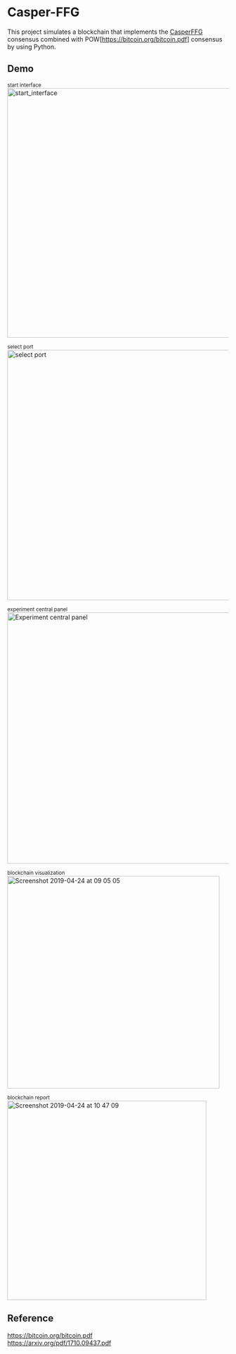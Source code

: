 # Casper-FFG
This project simulates a blockchain that implements the [CasperFFG]((https://arxiv.org/pdf/1710.09437.pdf)) consensus combined with POW[https://bitcoin.org/bitcoin.pdf] consensus by using Python.

## Demo
<sub> start interface </sub>  
<img width="567" alt="start_interface" src="https://user-images.githubusercontent.com/38242437/184260628-2c94ce18-0f3c-4e19-b778-c096a18152c9.png">

<sub> select port </sub>  
<img width="569" alt="select port" src="https://user-images.githubusercontent.com/38242437/184260617-a381d36f-580c-4fb1-b132-1b972f5b4323.png">

<sub> experiment central panel </sub>  
<img width="571" alt="Experiment central panel" src="https://user-images.githubusercontent.com/38242437/184260623-1b6c3a92-94cf-45ab-81d2-d841f7aae2d4.png">

<sub> blockchain visualization </sub>  
<img width="483" alt="Screenshot 2019-04-24 at 09 05 05" src="https://user-images.githubusercontent.com/38242437/184261106-5ca806b8-db5b-4f21-a108-703f0a8877a1.png">

<sub> blockchain report </sub>  
<img width="453" alt="Screenshot 2019-04-24 at 10 47 09" src="https://user-images.githubusercontent.com/38242437/184261194-c861e6ca-f5f9-45a6-87c0-b99ad3b71acc.png">

## Reference
https://bitcoin.org/bitcoin.pdf  
https://arxiv.org/pdf/1710.09437.pdf

